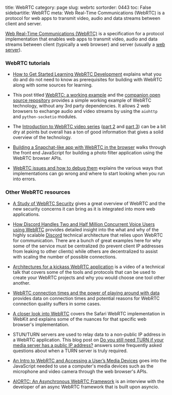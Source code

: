 title: WebRTC
category: page
slug: webrtc
sortorder: 0443
toc: False
sidebartitle: WebRTC
meta: Web Real-Time Communications (WebRTC) is a protocol for web apps to transmit video, audio and data streams between client and server.


[Web Real-Time Communications (WebRTC)](https://tools.ietf.org/html/rfc7478) 
is a specification for a protocol implementation that enables web apps to 
transmit video, audio and data streams between client (typically a web
browser) and server (usually a [web server](/web-servers.html)).


### WebRTC tutorials
* [How to Get Started Learning WebRTC Development](https://bloggeek.me/started-learning-webrtc-development/)
  explains what you do and do not need to know as prerequisites for
  building with WebRTC along with some sources for learning.

* This post titled 
  [WebRTC: a working example](http://pfertyk.me/2020/03/webrtc-a-working-example/)
  and the
  [companion open source repository](https://github.com/pfertyk/webrtc-working-example)
  provides a simple working example of WebRTC technology, without any 3rd party 
  dependencies. It allows 2 web browsers to exchange audio and video streams by
  using the `aiohttp` and `python-socketio` modules.

* The 
  [Introduction to WebRTC video series](https://www.youtube.com/watch?v=ujpIAWmK2Vo)
  ([part 2](https://www.youtube.com/watch?v=cw2iTgIW-uk) and 
  [part 3](https://www.youtube.com/watch?v=ZeO6HgzF1jY)) can be a bit dry
  at points but overall has a ton of good information that gives a solid
  overview of the technology.

* [Building a Snapchat-like app with WebRTC in the browser](https://tokbox.com/blog/building-a-snapchat-like-app-with-webrtc-in-the-browser/)
  walks through the front end JavaScript for building a photo filter
  application using the WebRTC browser APIs.

* [WebRTC issues and how to debug them](https://blog.codeship.com/webrtc-issues-and-how-to-debug-them/)
  explains the various ways that implementations can go wrong and where
  to start looking when you run into errors.


### Other WebRTC resources
* [A Study of WebRTC Security](https://webrtc-security.github.io/) gives a
  great overview of WebRTC and the new security concerns it can bring as it
  is integrated into more web applications.

* [How Discord Handles Two and Half Million Concurrent Voice Users using WebRTC](https://blog.discordapp.com/how-discord-handles-two-and-half-million-concurrent-voice-users-using-webrtc-ce01c3187429)
  provides detailed insight into the what and why of the highly scalable
  [Discord](https://discordapp.com/) technical architecture that relies
  upon WebRTC for communication. There are a bunch of great examples here
  for why some of the service must be centralized (to prevent client IP 
  addresses from leaking to other clients) while others are decentralized
  to assist with scaling the number of possible connections.

* [Architectures for a kickass WebRTC application](https://www.youtube.com/watch?v=m9QxBc0OeoI)
  is a video of a technical talk that covers some of the tools and protocols 
  that can be used to create your WebRTC projects and why you would choose 
  one tool other another.

* [WebRTC connection times and the power of playing around with data](https://medium.com/the-making-of-appear-in/webrtc-connection-times-and-the-power-of-playing-around-with-data-ab11312737e9)
  provides data on connection times and potential reasons for WebRTC 
  connection quality suffers in some cases.

* [A closer look into WebRTC](https://webkit.org/blog/7763/a-closer-look-into-webrtc/)
  covers the Safari WebRTC implementation in WebKit and explains some of the
  nuances for that specific web browser's implementation.

* STUN/TURN servers are used to relay data to a non-public IP address in a
  WebRTC application. This blog post on
  [Do you still need TURN if your media server has a public IP address?](https://bloggeek.me/turn-public-ip-address/)
  answers some frequently asked questions about when a TURN server is
  truly required.

* [An Intro to WebRTC and Accessing a User’s Media Devices](https://medium.com/@sebastianpatron/an-intro-to-webrtc-and-accessing-a-users-media-devices-76ca2e2edc73)
  goes into the JavaScript needed to use a computer's media devices such as
  the microphone and video camera through the web browser's APIs.

* [AIORTC: An Asynchronous WebRTC Framework](https://www.podcastinit.com/aiortc-with-jeremy-laine-episode-191/)
  is an interview with the developer of an async WebRTC framework that is
  built upon asyncio.
